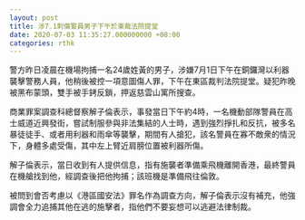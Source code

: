 ```yaml
---
layout: post
title: 涉7.1刺傷警員男子下午於東裁法院提堂
date: 2020-07-03 11:35:27.000000000 +08:00
categories: rthk
---
```


警方昨日凌晨在機場拘捕一名24歲姓黃的男子，涉嫌7月1日下午在銅鑼灣以利器襲擊警務人員，他稍後被控一項意圖傷人罪，下午在東區裁判法院提堂。疑犯昨晚被黑布蒙頭，雙手被手銬反鎖，押返慈雲山寓所搜查。

商業罪案調查科總督察解子倫表示，事發當日下午約4時，一名機動部隊警員在高士威道近興發街，嘗試制服參與非法集結的人士時，遇到強烈掙扎和反抗，被多名暴徒徒手、或者用利器和雨傘等襲擊，期間有人搶犯，該名警員在寡不敵衆的情況下，身體多處受傷，其中左上臂近肩膀位置被利器所傷。

解子倫表示，當日收到有人提供信息，指有施襲者準備乘飛機離開香港，最終警員在機艙找到他，經調查後把他拘捕；該班機是準備飛往倫敦。

被問到會否考慮以《港區國安法》罪名作為調查方向，解子倫表示沒有補充，他強調會全力追捕其他在逃的施擊者，指他們不要妄想可以逃避法律制裁。

